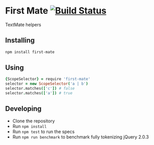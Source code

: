 # First Mate [![Build Status](https://travis-ci.org/atom/first-mate.png)](https://travis-ci.org/atom/first-mate)

TextMate helpers

## Installing

```sh
npm install first-mate
```

## Using

```coffeescript
{ScopeSelector} = require 'first-mate'
selector = new ScopeSelector('a | b')
selector.matches(['c']) # false
selector.matches(['a']) # true
```

## Developing

  * Clone the repository
  * Run `npm install`
  * Run `npm test` to run the specs
  * Run `npm run benchmark` to benchmark fully tokenizing jQuery 2.0.3
